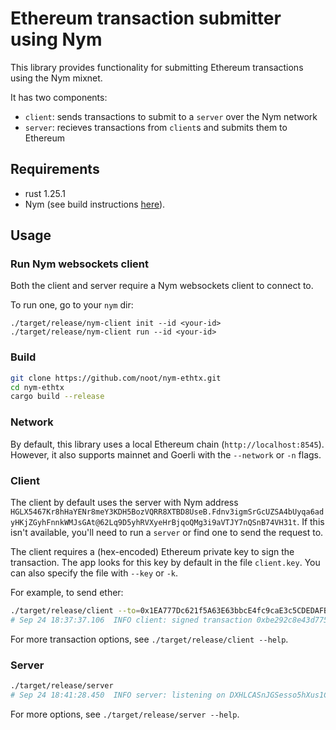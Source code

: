 # Ethereum transaction submitter using Nym

This library provides functionality for submitting Ethereum transactions using the Nym mixnet.

It has two components:
- `client`: sends transactions to submit to a `server` over the Nym network
- `server`: recieves transactions from `client`s and submits them to Ethereum

## Requirements

- rust 1.25.1
- Nym (see build instructions [here](https://nymtech.net/docs/stable/run-nym-nodes/build-nym)).

## Usage

### Run Nym websockets client

Both the client and server require a Nym websockets client to connect to.

To run one, go to your `nym` dir:
```
./target/release/nym-client init --id <your-id>
./target/release/nym-client run --id <your-id>
```

### Build

```bash
git clone https://github.com/noot/nym-ethtx.git
cd nym-ethtx
cargo build --release
```

### Network

By default, this library uses a local Ethereum chain (`http://localhost:8545`). However, it also supports mainnet and Goerli with the `--network` or `-n` flags.

### Client

The client by default uses the server with Nym address `HGLX5467Kr8hHaYENr8meY3KDH5BozVQRR8XTBD8UseB.Fdnv3igmSrGcUZSA4bUyqa6adyHKjZGyhFnnkWMJsGAt@62Lq9D5yhRVXyeHrBjqoQMg3i9aVTJY7nQSnB74VH31t`. If this isn't available, you'll need to run a `server` or find one to send the request to.

The client requires a (hex-encoded) Ethereum private key to sign the transaction. The app looks for this key by default in the file `client.key`. You can also specify the file with `--key` or `-k`.
 
For example, to send ether:
```bash
./target/release/client --to=0x1EA777Dc621f5A63E63bbcE4fc9caE3c5CDEDAFB --value=0.1 --network=goerli
# Sep 24 18:37:37.106  INFO client: signed transaction 0xbe292c8e43d775ef8ec58f974e6403317efdcdc0a09ed8232238dd8bea44ac10
```

For more transaction options, see `./target/release/client --help`.

### Server

```bash
./target/release/server
# Sep 24 18:41:28.450  INFO server: listening on DXHLCASnJGSesso5hXus1CtgifBpaPqAj7thZphp52xN.7udbVvZ199futJNur71L3vHDNdnbVxxBvFKVzhEifXvE@5vC8spDvw5VDQ8Zvd9fVvBhbUDv9jABR4cXzd4Kh5vz
```

For more options, see `./target/release/server --help`.
